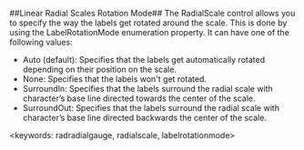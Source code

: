 ##Linear Radial Scales Rotation Mode##
The RadialScale control allows you to specify the way the labels get rotated around the scale. This is done by using the LabelRotationMode enumeration property. It can have one of the following values:

  - Auto (default): Specifies that the labels get automatically rotated depending on their position on the scale.
  - None: Specifies that the labels won't get rotated.
  - SurroundIn: Specifies that the labels surround the radial scale with character’s base line directed towards the center of the scale.
  - SurroundOut: Specifies that the labels surround the radial scale with character’s base line directed backwards the center of the scale. 

<keywords: radradialgauge, radialscale, labelrotationmode>
